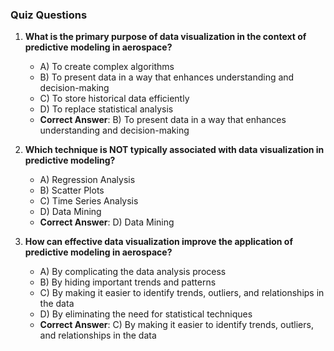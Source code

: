 ### Quiz Questions ###

1. **What is the primary purpose of data visualization in the context of predictive modeling in aerospace?**  
   - A) To create complex algorithms  
   - B) To present data in a way that enhances understanding and decision-making  
   - C) To store historical data efficiently  
   - D) To replace statistical analysis  
   - **Correct Answer**: B) To present data in a way that enhances understanding and decision-making  

2. **Which technique is NOT typically associated with data visualization in predictive modeling?**  
   - A) Regression Analysis  
   - B) Scatter Plots  
   - C) Time Series Analysis  
   - D) Data Mining  
   - **Correct Answer**: D) Data Mining  

3. **How can effective data visualization improve the application of predictive modeling in aerospace?**  
   - A) By complicating the data analysis process  
   - B) By hiding important trends and patterns  
   - C) By making it easier to identify trends, outliers, and relationships in the data  
   - D) By eliminating the need for statistical techniques  
   - **Correct Answer**: C) By making it easier to identify trends, outliers, and relationships in the data